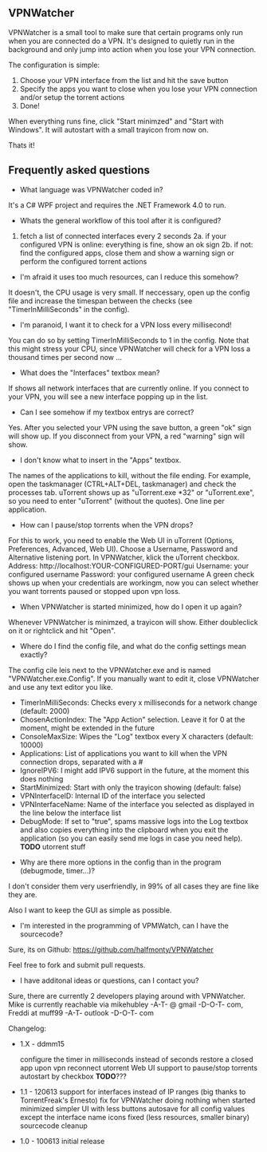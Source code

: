 VPNWatcher
---------------------

VPNWatcher is a small tool to make sure that certain programs only
run when you are connected do a VPN. It's designed to quietly run in the background
and only jump into action when you lose your VPN connection.

The configuration is simple:

1. Choose your VPN interface from the list and hit the save button
2. Specify the apps you want to close when you lose your VPN connection and/or setup
   the torrent actions
3. Done!

When everything runs fine, click "Start minimzed" and "Start with Windows".
It will autostart with a small trayicon from now on.

Thats it!




Frequently asked questions
---------------------

* What language was VPNWatcher coded in?

It's a C# WPF project and requires the .NET Framework 4.0 to run.


* Whats the general workflow of this tool after it is configured?

1. fetch a list of connected interfaces every 2 seconds
2a. if your configured VPN is online: everything is fine, show an ok sign
2b. if not: find the configured apps, close them and show a warning sign or perform
    the configured torrent actions 


* I'm afraid it uses too much resources, can I reduce this somehow?

It doesn't, the CPU usage is very small. If neccessary, open up the config file
and increase the timespan between the checks (see "TimerInMilliSeconds" in the config).


* I'm paranoid, I want it to check for a VPN loss every millisecond!

You can do so by setting TimerInMilliSeconds to 1 in the config. Note that this might stress your CPU,
since VPNWatcher will check for a VPN loss a thousand times per second now ...



* What does the "Interfaces" textbox mean?

If shows all network interfaces that are currently online. If you connect to your
VPN, you will see a new interface popping up in the list.


* Can I see somehow if my textbox entrys are correct?

Yes. After you selected your VPN using the save button, a green "ok" sign will show up.
If you disconnect from your VPN, a red "warning" sign will show.


* I don't know what to insert in the "Apps" textbox.

The names of the applications to kill, without the file ending. For example, open the taskmanager
(CTRL+ALT+DEL, taskmanager) and check the processes tab. uTorrent shows up as "uTorrent.exe *32" or
"uTorrent.exe", so you need to enter "uTorrent" (without the quotes).
One line per application.



* How can I pause/stop torrents when the VPN drops?

For this to work, you need to enable the Web UI in uTorrent (Options, Preferences, Advanced, Web UI).
Choose a Username, Password and Alternative listening port.
In VPNWatcher, klick the uTorrent checkbox.
Address: http://localhost:YOUR-CONFIGURED-PORT/gui
Username: your configured username
Password: your configured username
A green check shows up when your credentials are workingm, now you can select whether you
want torrents paused or stopped upon vpn loss.



* When VPNWatcher is started minimized, how do I open it up again?

Whenever VPNWatcher is minimzed, a trayicon will show. Either doubleclick on it or
rightclick and hit "Open".



* Where do I find the config file, and what do the config settings mean exactly?

The config cile leis next to the VPNWatcher.exe and is named "VPNWatcher.exe.Config". 
If you manually want to edit it, close VPNWatcher and use any text editor you like.

- TimerInMilliSeconds: Checks every x milliseconds for a network change (default: 2000)
- ChosenActionIndex: The "App Action" selection. Leave it for 0 at the moment, might be extended in the future
- ConsoleMaxSize: Wipes the "Log" textbox every X characters (default: 10000)
- Applications: List of applications you want to kill when the VPN connection drops, separated with a #
- IgnoreIPV6: I might add IPV6 support in the future, at the moment this does nothing
- StartMinimized: Start with only the trayicon showing (default: false)
- VPNInterfaceID: Internal ID of the interface you selected
- VPNInterfaceName: Name of the interface you selected as displayed in the line below the interface list
- DebugMode: If set to "true", spams massive logs into the Log textbox and also copies everything
             into the clipboard when you exit the application (so you can easily send me logs in case
             you need help).
**TODO** utorrent stuff



* Why are there more options in the config than in the program (debugmode, timer...)?

I don't consider them very userfriendly, in 99% of all cases they are fine like they are.

Also I want to keep the GUI as simple as possible.


* I'm interested in the programming of VPMWatch, can I have the sourcecode?

Sure, its on Github: https://github.com/halfmonty/VPNWatcher

Feel free to fork and submit pull requests.



* I have additonal ideas or questions, can I contact you?

Sure, there are currently 2 developers playing around with VPNWatcher.
Mike is currently reachable via mikehubley -A-T- @ gmail -D-O-T- com, Freddi at muff99 -A-T- outlook -D-O-T- com





Changelog:
* 1.X - ddmm15

  configure the timer in milliseconds instead of seconds
  restore a closed app upon vpn reconnect
  utorrent Web UI support to pause/stop torrents
  autostart by checkbox
  **TODO**???
   
* 1.1 - 120613
  support for interfaces instead of IP ranges (big thanks to TorrentFreak's Ernesto)
  fix for VPNWatcher doing nothing when started minimized
  simpler UI with less buttons
  autosave for all config values except the interface name
  icons fixed (less resources, smaller binary) 
  sourcecode cleanup

* 1.0 - 100613
  initial release